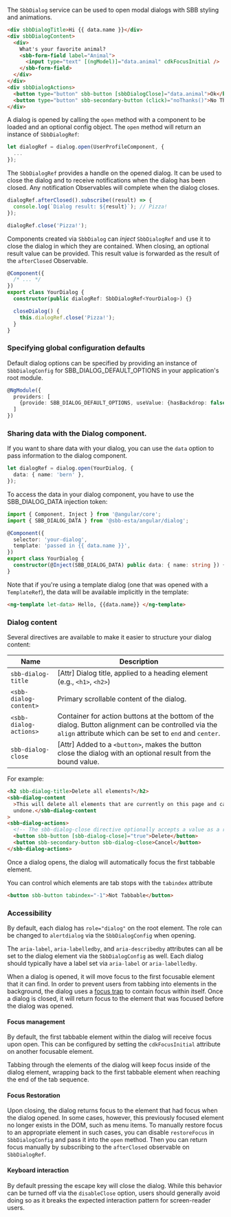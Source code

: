 The `SbbDialog` service can be used to open modal dialogs with SBB styling and animations.

```html
<div sbbDialogTitle>Hi {{ data.name }}</div>
<div sbbDialogContent>
  <div>
    What's your favorite animal?
    <sbb-form-field label="Animal">
      <input type="text" [(ngModel)]="data.animal" cdkFocusInitial />
    </sbb-form-field>
  </div>
</div>
<div sbbDialogActions>
  <button type="button" sbb-button [sbbDialogClose]="data.animal">Ok</button>
  <button type="button" sbb-secondary-button (click)="noThanks()">No Thanks</button>
</div>
```

A dialog is opened by calling the `open` method with a component to be loaded and an optional
config object. The `open` method will return an instance of `SbbDialogRef`:

```ts
let dialogRef = dialog.open(UserProfileComponent, {
  ...
});
```

The `SbbDialogRef` provides a handle on the opened dialog. It can be used to close the dialog and to
receive notifications when the dialog has been closed. Any notification Observables will complete when the dialog closes.

```ts
dialogRef.afterClosed().subscribe((result) => {
  console.log(`Dialog result: ${result}`); // Pizza!
});

dialogRef.close('Pizza!');
```

Components created via `SbbDialog` can _inject_ `SbbDialogRef` and use it to close the dialog
in which they are contained. When closing, an optional result value can be provided. This result
value is forwarded as the result of the `afterClosed` Observable.

```ts
@Component({
  /* ... */
})
export class YourDialog {
  constructor(public dialogRef: SbbDialogRef<YourDialog>) {}

  closeDialog() {
    this.dialogRef.close('Pizza!');
  }
}
```

### Specifying global configuration defaults

Default dialog options can be specified by providing an instance of `SbbDialogConfig` for
SBB_DIALOG_DEFAULT_OPTIONS in your application's root module.

```ts
@NgModule({
  providers: [
    {provide: SBB_DIALOG_DEFAULT_OPTIONS, useValue: {hasBackdrop: false}}
  ]
})
```

### Sharing data with the Dialog component.

If you want to share data with your dialog, you can use the `data`
option to pass information to the dialog component.

```ts
let dialogRef = dialog.open(YourDialog, {
  data: { name: 'bern' },
});
```

To access the data in your dialog component, you have to use the SBB_DIALOG_DATA injection token:

```ts
import { Component, Inject } from '@angular/core';
import { SBB_DIALOG_DATA } from '@sbb-esta/angular/dialog';

@Component({
  selector: 'your-dialog',
  template: 'passed in {{ data.name }}',
})
export class YourDialog {
  constructor(@Inject(SBB_DIALOG_DATA) public data: { name: string }) {}
}
```

Note that if you're using a template dialog (one that was opened with a `TemplateRef`), the data
will be available implicitly in the template:

```html
<ng-template let-data> Hello, {{data.name}} </ng-template>
```

### Dialog content

Several directives are available to make it easier to structure your dialog content:

| Name                   | Description                                                                                                                                                    |
| ---------------------- | -------------------------------------------------------------------------------------------------------------------------------------------------------------- |
| `sbb-dialog-title`     | \[Attr] Dialog title, applied to a heading element (e.g., `<h1>`, `<h2>`)                                                                                      |
| `<sbb-dialog-content>` | Primary scrollable content of the dialog.                                                                                                                      |
| `<sbb-dialog-actions>` | Container for action buttons at the bottom of the dialog. Button alignment can be controlled via the `align` attribute which can be set to `end` and `center`. |
| `sbb-dialog-close`     | \[Attr] Added to a `<button>`, makes the button close the dialog with an optional result from the bound value.                                                 |

For example:

```html
<h2 sbb-dialog-title>Delete all elements?</h2>
<sbb-dialog-content
  >This will delete all elements that are currently on this page and cannot be
  undone.</sbb-dialog-content
>
<sbb-dialog-actions>
  <!-- The sbb-dialog-close directive optionally accepts a value as a result for the dialog. -->
  <button sbb-button [sbb-dialog-close]="true">Delete</button>
  <button sbb-secondary-button sbb-dialog-close>Cancel</button>
</sbb-dialog-actions>
```

Once a dialog opens, the dialog will automatically focus the first tabbable element.

You can control which elements are tab stops with the `tabindex` attribute

```html
<button sbb-button tabindex="-1">Not Tabbable</button>
```

### Accessibility

By default, each dialog has `role="dialog"` on the root element. The role can be changed to
`alertdialog` via the `SbbDialogConfig` when opening.

The `aria-label`, `aria-labelledby`, and `aria-describedby` attributes can all be set to the
dialog element via the `SbbDialogConfig` as well. Each dialog should typically have a label
set via `aria-label` or `aria-labelledby`.

When a dialog is opened, it will move focus to the first focusable element that it can find. In
order to prevent users from tabbing into elements in the background, the dialog uses
a [focus trap](https://sbberial.angular.io/cdk/a11y/overview#focustrap) to contain focus
within itself. Once a dialog is closed, it will return focus to the element that was focused
before the dialog was opened.

#### Focus management

By default, the first tabbable element within the dialog will receive focus upon open. This can
be configured by setting the `cdkFocusInitial` attribute on another focusable element.

Tabbing through the elements of the dialog will keep focus inside of the dialog element,
wrapping back to the first tabbable element when reaching the end of the tab sequence.

#### Focus Restoration

Upon closing, the dialog returns focus to the element that had focus when the dialog opened.
In some cases, however, this previously focused element no longer exists in the DOM, such as
menu items. To manually restore focus to an appropriate element in such cases, you can disable
`restoreFocus` in `SbbDialogConfig` and pass it into the `open` method.
Then you can return focus manually by subscribing to the `afterClosed` observable on `SbbDialogRef`.

#### Keyboard interaction

By default pressing the escape key will close the dialog. While this behavior can
be turned off via the `disableClose` option, users should generally avoid doing so
as it breaks the expected interaction pattern for screen-reader users.
